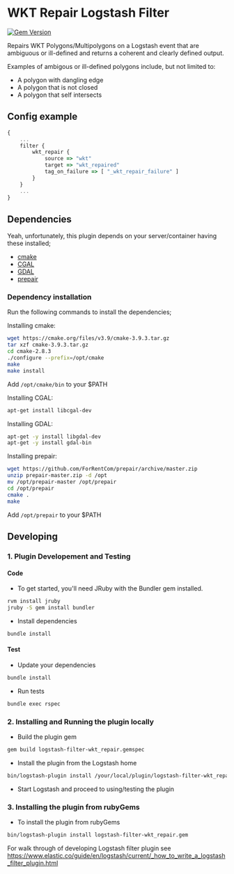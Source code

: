 # WKT Repair Logstash Filter

[![Gem Version](https://badge.fury.io/rb/logstash-filter-wkt_repair.svg)](https://badge.fury.io/rb/logstash-filter-wkt_repair)

Repairs WKT Polygons/Multipolygons on a Logstash event that are ambiguous or ill-defined and returns a coherent and clearly defined output.

Examples of ambigous or ill-defined polygons include, but not limited to:

* A polygon with dangling edge
* A polygon that is not closed
* A polygon that  self intersects

## Config example
```javascript
{
    ...
    filter {
        wkt_repair {
            source => "wkt"
            target => "wkt_repaired"
            tag_on_failure => [ "_wkt_repair_failure" ]
        }
    }
    ...
}
```

## Dependencies

Yeah, unfortunately, this plugin depends on your server/container having these installed;
- [cmake](https://cmake.org/download/)
- [CGAL](https://www.cgal.org/download/linux.html)
- [GDAL](http://www.gdal.org/)
- [prepair](https://github.com/ForRentCom/prepair)

### Dependency installation
Run the following commands to install the dependencies;

Installing cmake:
```sh
wget https://cmake.org/files/v3.9/cmake-3.9.3.tar.gz
tar xzf cmake-3.9.3.tar.gz
cd cmake-2.8.3
./configure --prefix=/opt/cmake
make
make install
```
Add `/opt/cmake/bin` to your $PATH

Installing CGAL:
```sh
apt-get install libcgal-dev
```

Installing GDAL:
```sh
apt-get -y install libgdal-dev
apt-get -y install gdal-bin
```

Installing prepair:
```sh
wget https://github.com/ForRentCom/prepair/archive/master.zip
unzip prepair-master.zip -d /opt
mv /opt/prepair-master /opt/prepair
cd /opt/prepair
cmake .
make
```
Add `/opt/prepair` to your $PATH

## Developing

### 1. Plugin Developement and Testing

#### Code
- To get started, you'll need JRuby with the Bundler gem installed.
```sh
rvm install jruby
jruby -S gem install bundler
```

- Install dependencies
```sh
bundle install
```

#### Test

- Update your dependencies

```sh
bundle install
```

- Run tests

```sh
bundle exec rspec
```

### 2. Installing and Running the plugin locally

- Build the plugin gem
```sh
gem build logstash-filter-wkt_repair.gemspec
```
- Install the plugin from the Logstash home
```sh
bin/logstash-plugin install /your/local/plugin/logstash-filter-wkt_repair.gem
```
- Start Logstash and proceed to using/testing the plugin

### 3. Installing the plugin from rubyGems
- To install the plugin from rubyGems
```sh
bin/logstash-plugin install logstash-filter-wkt_repair.gem
```

For walk through of developing Logstash filter plugin see https://www.elastic.co/guide/en/logstash/current/_how_to_write_a_logstash_filter_plugin.html
